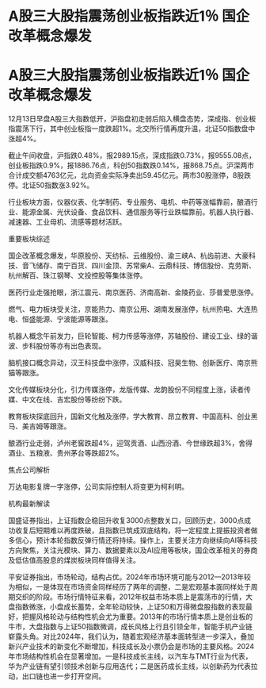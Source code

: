 # A股三大股指震荡创业板指跌近1％ 国企改革概念爆发

# A股三大股指震荡创业板指跌近1％ 国企改革概念爆发

12月13日早盘A股三大指数低开，沪指盘初走弱后陷入横盘态势，深成指、创业板指震荡下行，其中创业板指一度跌超1%。北交所行情再度升温，北证50指数盘中涨超4%。

截止午间收盘，沪指跌0.48%，报2989.15点，深成指跌0.73%，报9555.08点，创业板指跌0.9%，报1886.76点，科创50指数跌0.14%，报868.75点。沪深两市合计成交额4763亿元，北向资金实际净卖出59.45亿元。两市30股涨停，8股跌停。北证50指数涨3.92%。

行业板块方面，仪器仪表、化学制药、专业服务、电机、中药等涨幅靠前，酿酒行业、能源金属、光伏设备、食品饮料、通信服务等行业跌幅靠前。机器人执行器、减速器、工业母机、流感等题材活跃。

重要板块综述

国企改革概念爆发，华原股份、天纺标、云维股份、渝三峡A、杭齿前进、大豪科技、音飞储存、南宁百货、四川金顶、苏常柴A、云鼎科技、博信股份、克劳斯、杭州解百、珠江钢琴、文投控股等集体涨停。

医药行业走强抢眼，浙江震元、南京医药、济南高新、金陵药业、莎普爱思涨停。

燃气、电力板块受关注，京能热力、南京公用、湖南发展涨停，杭州热电、大连热电、恒盛能源、宁波能源等跟涨。

机器人概念午前发力，巨轮智能、柯力传感等涨停，苏轴股份、建设工业、绿的谐波、步科股份等亦有出色表现。

脑机接口概念异动，汉王科技盘中涨停，汉威科技、冠昊生物、创新医疗、南京熊猫等跟涨。

文化传媒板块分化，引力传媒涨停，龙版传媒、龙韵股份不同程度上涨，读者传媒、中文在线、吉宏股份等纷纷下跌。

教育板块探底回升，国新文化触及涨停，学大教育、昂立教育、中国高科、创业黑马、美吉姆等跟涨。

酿酒行业走弱，泸州老窖跌超4%，迎驾贡酒、山西汾酒、今世缘跌超3%，舍得酒业、五粮液、贵州茅台等跌超2%。

焦点公司解析

万达电影复牌一字涨停，公司实际控制人将变更为柯利明。

机构最新解读

国盛证券指出，上证指数企稳回升收复3000点整数关口，回顾历史，3000点成功收复后短期难以再度跌破，且指数已筑成双底结构，将一定程度上提振投资者做多信心，预计本轮指数反弹行情还将持续。操作上，主要关注方向继续向AI等科技方向聚焦，关注光模块、算力、数据要素以及AI应用等板块，国企改革相关的券商及低估值高股息的煤炭板块同样值得关注。

平安证券指出，市场轮动，结构占优。2024年市场环境可能与2012—2013年较为相似，一是体现在市场资金同样经历了两年的调整，二是宏观基本面同样处于周期交织的阶段。市场行情特征来看，2012年权益市场本质上是震荡市的行情，大盘指数微涨，小盘成长蓄势，全年轮动较快，上证50和万得微盘股指数的表现最好，把握风格轮动与结构性机会尤为重要。2013年的市场行情本质上是创业板的牛市，大盘指数与上证50指数微调，成长风格上行且引领全年，智能手机产业链崭露头角。对比2024年，我们认为，随着宏观经济基本面转型进一步深入，叠加新兴产业技术的新变化不断增加，科技成长及小票仍会是市场的主要风格。2024年市场结构性机会在显著增加。一是科技成长主线，以汽车与TMT行业为代表，华为产业链有望引领技术创新与应用迭代；二是医药成长主线，以创新药为代表拉动，出口链也进一步打开空间。

